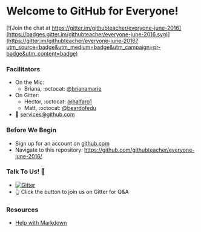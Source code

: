 # Welcome to GitHub for Everyone!

[![Join the chat at https://gitter.im/githubteacher/everyone-june-2016](https://badges.gitter.im/githubteacher/everyone-june-2016.svg)](https://gitter.im/githubteacher/everyone-june-2016?utm_source=badge&utm_medium=badge&utm_campaign=pr-badge&utm_content=badge)

### Facilitators
- On the Mic:
  - Briana, :octocat: [@brianamarie](http://github.com/brianamarie)
- On Gitter:
  - Hector, :octocat: [@halfaro1](http://github.com/halfaro1)
  - Matt, :octocat: [@beardofedu](http://github.com/beardofedu)
- :email: [services@github.com](mailto:services@github.com)

### Before We Begin
- Sign up for an account on [github.com](http://github.com)
- Navigate to this repository: https://github.com/githubteacher/everyone-june-2016/

### Talk To Us! :speech_balloon:
- [![Gitter](https://badges.gitter.im/githubteacher/everyone-june-2016.svg)](https://gitter.im/githubteacher/everyone-june-2016?utm_source=badge&utm_medium=badge&utm_campaign=pr-badge)
- :point_up_2: Click the button to join us on Gitter for Q&A

### Resources
- [Help with Markdown](https://guides.github.com/features/mastering-markdown/)
